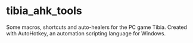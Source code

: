 # tibia_ahk_tools
Some macros, shortcuts and auto-healers for the PC game Tibia. Created with AutoHotkey, an automation scripting language for Windows.
